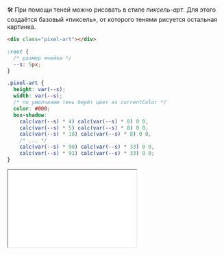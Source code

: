 🛠 При помощи теней можно рисовать в стиле _пиксель-арт_. Для этого создаётся базовый «пиксель», от которого тенями рисуется остальная картинка.

```html
<div class="pixel-art"></div>
```

```css
:root {
  /* размер ячейки */
  --s: 5px;
}

.pixel-art {
  height: var(--s);
  width: var(--s);
  /* по умолчанию тень берёт цвет из currentColor */
  color: #000;
  box-shadow:
    calc(var(--s) * 4) calc(var(--s) * 8) 0 0,
    calc(var(--s) * 5) calc(var(--s) * 8) 0 0,
    calc(var(--s) * 18) calc(var(--s) * 8) 0 0,
    /* ... */
    calc(var(--s) * 90) calc(var(--s) * 33) 0 0,
    calc(var(--s) * 91) calc(var(--s) * 33) 0 0;
}

```

<iframe title="Пиксель-арт" src="../demos/pixelart/" height="180"></iframe>
